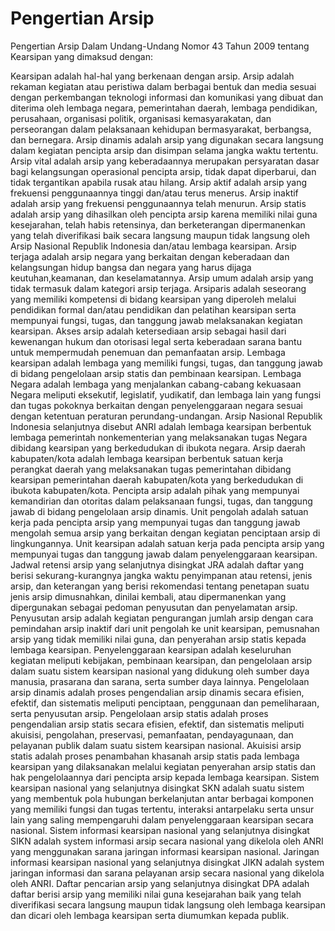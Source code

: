 # Pengertian Arsip

<p>Pengertian Arsip
Dalam Undang-Undang Nomor 43 Tahun 2009 tentang Kearsipan yang dimaksud dengan:

Kearsipan adalah hal-hal yang berkenaan dengan arsip.
Arsip adalah rekaman kegiatan atau peristiwa dalam berbagai bentuk dan media sesuai dengan perkembangan teknologi informasi dan komunikasi       yang dibuat dan diterima oleh lembaga negara, pemerintahan daerah, lembaga pendidikan, perusahaan, organisasi politik, organisasi kemasyarakatan, dan perseorangan dalam pelaksanaan kehidupan bermasyarakat, berbangsa, dan bernegara.
Arsip dinamis adalah arsip yang digunakan secara  langsung dalam kegiatan pencipta arsip dan disimpan selama jangka waktu tertentu.
Arsip vital adalah arsip yang keberadaannya merupakan persyaratan dasar bagi kelangsungan operasional pencipta arsip, tidak dapat diperbarui, dan tidak tergantikan apabila rusak atau hilang.
Arsip aktif adalah arsip yang frekuensi  penggunaannya  tinggi  dan/atau terus menerus.
Arsip inaktif adalah arsip yang frekuensi penggunaannya telah menurun.
Arsip statis adalah  arsip  yang dihasilkan oleh pencipta arsip    karena   memiliki nilai guna kesejarahan, telah habis        retensinya, dan berketerangan      dipermanenkan   yang telah diverifikasi baik secara langsung maupun tidak langsung oleh Arsip Nasional Republik Indonesia dan/atau lembaga kearsipan.
Arsip terjaga adalah arsip negara yang berkaitan dengan keberadaan dan kelangsungan hidup bangsa dan negara yang harus dijaga keutuhan,keamanan, dan keselamatannya.
Arsip umum adalah arsip yang tidak termasuk dalam kategori arsip terjaga.
Arsiparis adalah seseorang yang memiliki kompetensi di bidang kearsipan yang diperoleh melalui pendidikan formal dan/atau pendidikan dan pelatihan kearsipan serta mempunyai fungsi, tugas, dan tanggung jawab melaksanakan kegiatan kearsipan.
Akses arsip adalah ketersediaan arsip sebagai hasil dari kewenangan hukum dan otorisasi legal serta keberadaan sarana bantu untuk mempermudah penemuan dan pemanfaatan arsip.
Lembaga kearsipan adalah lembaga yang memiliki fungsi, tugas, dan tanggung jawab  di bidang pengelolaan arsip statis dan pembinaan kearsipan.
Lembaga Negara adalah lembaga yang menjalankan cabang-cabang kekuasaan Negara meliputi eksekutif, legislatif, yudikatif, dan lembaga lain yang fungsi dan tugas pokoknya berkaitan dengan penyelenggaraan negara sesuai dengan ketentuan peraturan perundang-undangan.
Arsip Nasional Republik Indonesia selanjutnya disebut ANRI adalah lembaga kearsipan berbentuk lembaga pemerintah nonkementerian yang melaksanakan tugas Negara dibidang kearsipan yang berkedudukan di ibukota negara.
Arsip daerah kabupaten/kota adalah lembaga kearsipan berbentuk satuan kerja  perangkat daerah yang melaksanakan tugas pemerintahan dibidang   kearsipan pemerintahan daerah kabupaten/kota yang berkedudukan di ibukota kabupaten/kota.
Pencipta arsip adalah pihak yang mempunyai kemandirian dan otoritas dalam pelaksanaan fungsi, tugas, dan tanggung jawab di bidang pengelolaan arsip dinamis.
Unit pengolah adalah satuan kerja pada pencipta arsip yang mempunyai tugas dan tanggung jawab mengolah semua arsip yang berkaitan dengan kegiatan penciptaan arsip di lingkungannya.
Unit kearsipan adalah satuan kerja pada pencipta arsip yang mempunyai tugas dan tanggung jawab dalam penyelenggaraan kearsipan.
Jadwal retensi arsip yang selanjutnya disingkat JRA adalah daftar yang berisi sekurang-kurangnya jangka waktu penyimpanan atau retensi, jenis arsip, dan keterangan yang berisi rekomendasi tentang penetapan suatu jenis arsip dimusnahkan, dinilai kembali, atau dipermanenkan yang dipergunakan sebagai pedoman penyusutan dan penyelamatan arsip.
Penyusutan arsip adalah kegiatan pengurangan jumlah arsip dengan cara pemindahan arsip inaktif dari unit pengolah ke unit kearsipan, pemusnahan arsip yang tidak memiliki nilai guna, dan penyerahan arsip statis kepada lembaga kearsipan.
Penyelenggaraan kearsipan adalah keseluruhan kegiatan meliputi kebijakan, pembinaan kearsipan, dan pengelolaan arsip dalam suatu sistem kearsipan nasional yang didukung oleh sumber daya manusia, prasarana dan sarana, serta sumber daya lainnya.
Pengelolaan arsip dinamis adalah proses pengendalian arsip dinamis secara efisien, efektif, dan sistematis meliputi penciptaan, penggunaan dan pemeliharaan, serta penyusutan arsip.
Pengelolaan arsip statis adalah proses pengendalian arsip statis secara efisien, efektif, dan sistematis meliputi akuisisi, pengolahan, preservasi, pemanfaatan, pendayagunaan, dan pelayanan publik dalam suatu sistem kearsipan nasional.
Akuisisi arsip statis adalah proses penambahan khasanah arsip statis pada lembaga kearsipan yang dilaksanakan melalui kegiatan penyerahan arsip statis dan hak pengelolaannya dari pencipta arsip kepada lembaga kearsipan.
Sistem kearsipan nasional yang selanjutnya disingkat SKN adalah  suatu sistem yang membentuk pola hubungan  berkelanjutan antar berbagai komponen yang memiliki fungsi dan tugas tertentu, interaksi antarpelaku serta unsur lain yang saling mempengaruhi dalam penyelenggaraan kearsipan secara nasional.
Sistem informasi kearsipan nasional yang selanjutnya disingkat SIKN adalah system informasi arsip secara nasional yang dikelola oleh ANRI yang menggunakan sarana jaringan informasi kearsipan nasional.
Jaringan informasi kearsipan nasional yang selanjutnya disingkat JIKN adalah system jaringan informasi dan sarana pelayanan arsip secara nasional yang dikelola oleh ANRI.
Daftar pencarian arsip yang selanjutnya disingkat DPA adalah daftar berisi arsip yang memiliki nilai guna kesejarahan baik yang telah diverifikasi secara langsung maupun tidak langsung oleh lembaga kearsipan dan dicari       oleh lembaga kearsipan serta diumumkan kepada publik.</p>
